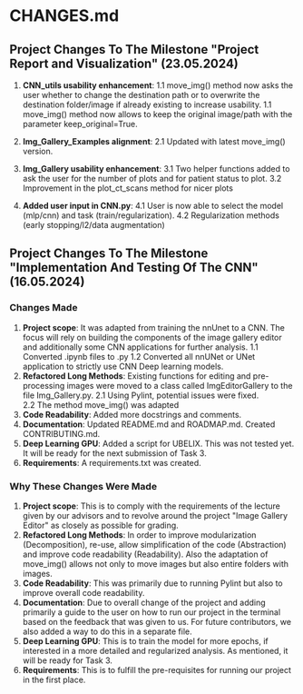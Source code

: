 # CHANGES.md

## Project Changes To The Milestone "Project Report and Visualization" (23.05.2024)

1. **CNN_utils usability enhancement**: 
1.1 move_img() method now asks the user whether to change the destination path or to overwrite the destination folder/image if already existing to increase usability.
1.1 move_img() method now allows to keep the original image/path with the parameter keep_original=True.

2. **Img_Gallery_Examples alignment**:
2.1 Updated with latest move_img() version.

3. **Img_Gallery usability enhancement**:
3.1 Two helper functions added to ask the user for the number of plots and for patient status to plot.
3.2 Improvement in the plot_ct_scans method for nicer plots

4. **Added user input in CNN.py**:
4.1 User is now able to select the model (mlp/cnn) and task (train/regularization).
4.2 Regularization methods (early stopping/l2/data augmentation)

## Project Changes To The Milestone "Implementation And Testing Of The CNN" (16.05.2024)

### Changes Made
1. **Project scope**: It was adapted from training the nnUnet to a CNN. The focus will rely on building the components of the image gallery editor and additionally some CNN applications for further analysis.
    1.1 Converted .ipynb files to .py
    1.2 Converted all nnUNet or UNet application to strictly use CNN Deep learning models.
2. **Refactored Long Methods**: Existing functions for editing and pre-processing images were moved to a class called ImgEditorGallery to the file Img_Gallery.py.
    2.1 Using Pylint, potential issues were fixed.  
    2.2 The method move_img() was adapted
3. **Code Readability**: Added more docstrings and comments.
4. **Documentation**: Updated README.md and ROADMAP.md. Created CONTRIBUTING.md.
5. **Deep Learning GPU**: Added a script for UBELIX. This was not tested yet. It will be ready for the next submission of Task 3.
6. **Requirements**: A requirements.txt was created.

### Why These Changes Were Made
1. **Project scope**: This is to comply with the requirements of the lecture given by our advisors and to revolve around the project "Image Gallery Editor" as closely as possible for grading.
2. **Refactored Long Methods**: In order to improve modularization (Decomposition), re-use, allow simplification of the code (Abstraction) and improve code readability (Readability). Also the adaptation of move_img() allows not only to move images but also entire folders with images.
3. **Code Readability**: This was primarily due to running Pylint but also to improve overall code readability.
4. **Documentation**: Due to overall change of the project and adding primarily a guide to the user on how to run our project in the terminal based on the feedback that was given to us. For future contributors, we also added a way to do this in a separate file.
5. **Deep Learning GPU**: This is to train the model for more epochs, if interested in a more detailed and regularized analysis. As mentioned, it will be ready for Task 3.
6. **Requirements**: This is to fulfill the pre-requisites for running our project in the first place.